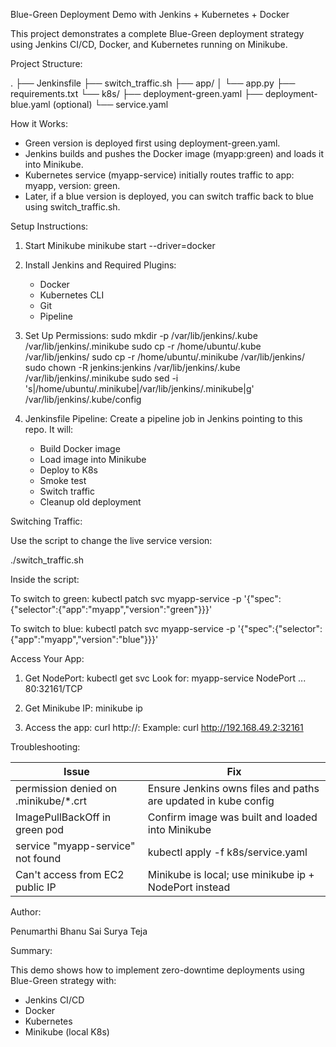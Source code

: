 Blue-Green Deployment Demo with Jenkins + Kubernetes + Docker

This project demonstrates a complete Blue-Green deployment strategy using Jenkins CI/CD, Docker, and Kubernetes running on Minikube.

Project Structure:

.
├── Jenkinsfile
├── switch_traffic.sh
├── app/
│   └── app.py
├── requirements.txt
└── k8s/
    ├── deployment-green.yaml
    ├── deployment-blue.yaml (optional)
    └── service.yaml

How it Works:

- Green version is deployed first using deployment-green.yaml.
- Jenkins builds and pushes the Docker image (myapp:green) and loads it into Minikube.
- Kubernetes service (myapp-service) initially routes traffic to app: myapp, version: green.
- Later, if a blue version is deployed, you can switch traffic back to blue using switch_traffic.sh.

Setup Instructions:

1. Start Minikube
   minikube start --driver=docker

2. Install Jenkins and Required Plugins:
   - Docker
   - Kubernetes CLI
   - Git
   - Pipeline

3. Set Up Permissions:
   sudo mkdir -p /var/lib/jenkins/.kube /var/lib/jenkins/.minikube
   sudo cp -r /home/ubuntu/.kube /var/lib/jenkins/
   sudo cp -r /home/ubuntu/.minikube /var/lib/jenkins/
   sudo chown -R jenkins:jenkins /var/lib/jenkins/.kube /var/lib/jenkins/.minikube
   sudo sed -i 's|/home/ubuntu/.minikube|/var/lib/jenkins/.minikube|g' /var/lib/jenkins/.kube/config

4. Jenkinsfile Pipeline:
   Create a pipeline job in Jenkins pointing to this repo. It will:
   - Build Docker image
   - Load image into Minikube
   - Deploy to K8s
   - Smoke test
   - Switch traffic
   - Cleanup old deployment

Switching Traffic:

Use the script to change the live service version:

  ./switch_traffic.sh

Inside the script:

To switch to green:
  kubectl patch svc myapp-service -p '{"spec":{"selector":{"app":"myapp","version":"green"}}}'

To switch to blue:
  kubectl patch svc myapp-service -p '{"spec":{"selector":{"app":"myapp","version":"blue"}}}'

Access Your App:

1. Get NodePort:
   kubectl get svc
   Look for:
   myapp-service   NodePort   ...   80:32161/TCP

2. Get Minikube IP:
   minikube ip

3. Access the app:
   curl http://<minikube-ip>:<nodeport>
   Example:
   curl http://192.168.49.2:32161

Troubleshooting:

| Issue                                  | Fix                                                                 |
|---------------------------------------|----------------------------------------------------------------------|
| permission denied on .minikube/*.crt  | Ensure Jenkins owns files and paths are updated in kube config      |
| ImagePullBackOff in green pod         | Confirm image was built and loaded into Minikube                    |
| service "myapp-service" not found     | kubectl apply -f k8s/service.yaml                                   |
| Can't access from EC2 public IP       | Minikube is local; use minikube ip + NodePort instead               |

Author:

Penumarthi Bhanu Sai Surya Teja

Summary:

This demo shows how to implement zero-downtime deployments using Blue-Green strategy with:
- Jenkins CI/CD
- Docker
- Kubernetes
- Minikube (local K8s)
